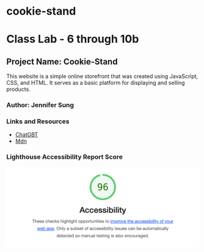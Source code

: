 # cookie-stand

# Class Lab - 6 through 10b

## Project Name: Cookie-Stand

This website is a simple online storefront that was created using JavaScript, CSS, and HTML. It serves as a basic platform for displaying and selling products.

### Author: Jennifer Sung

### Links and Resources

* [ChatGBT](https://chat.openai.com/)
* [Mdn](https://developer.mozilla.org/en-US/docs/Web/JavaScript/Reference/Global_Objects/Math/floor)

### Lighthouse Accessibility Report Score

![access-image](img/accessibility96.png)
